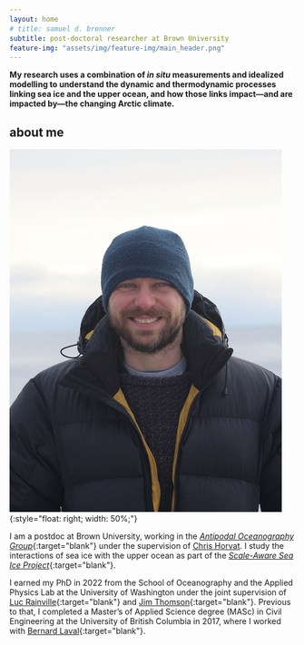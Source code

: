 ```yaml
---
layout: home
# title: samuel d. brenner
subtitle: post-doctoral researcher at Brown University
feature-img: "assets/img/feature-img/main_header.png"
---
```


**My research uses a combination of *in situ* measurements and idealized modelling to understand the dynamic
and thermodynamic processes linking sea ice and the upper ocean, and how those links impact—and are
impacted by—the changing Arctic climate.**


## about me

![](/assets/img/Svalbard.JPG){:style="float: right; width: 50%;"}
<!-- {:style="float: left"} -->


I am a postdoc at Brown University, working in the [*Antipodal Oceanography Group*](https://polar-oceans.com/){:target="blank"} under the supervision of [Chris Horvat](http://www.chrv.at/). I study the interactions of sea ice with the upper ocean as part of the [*Scale-Aware Sea Ice Project*](https://sasip-climate.github.io/){:target="blank"}.

I earned my PhD in 2022 from the School of Oceanography and the Applied Physics Lab at the University of Washington under the joint supervision of [Luc Rainville](http://apl.uw.edu/people/profile.php?last_name=Rainville&first_name=Luc){:target="blank"} and [Jim Thomson](http://apl.uw.edu/people/profile.php?last_name=Thomson&first_name=Jim){:target="blank"}. Previous to that, I completed a Master’s of Applied Science degree (MASc) in Civil Engineering at the University of British Columbia in 2017, where I worked with [Bernard Laval](https://www.civil.ubc.ca/faculty/bernard-laval){:target="blank"}.
